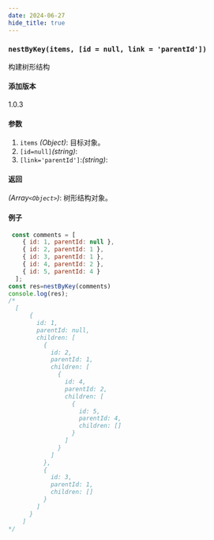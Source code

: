 ```yaml
---
date: 2024-06-27
hide_title: true
---
```

<h3>
  <code>nestByKey(items, [id = null, link = 'parentId'])</code>
</h3>
构建树形结构

#### 添加版本

1.0.3

#### 参数

1. `items` *(Object)*: 目标对象。
1. `[id=null]`*(string)*: 
1. `[link='parentId']`:*(string)*: 

#### 返回

*(Array`<Object>`)*: 树形结构对象。

#### 例子

```javascript
 const comments = [
    { id: 1, parentId: null },
    { id: 2, parentId: 1 },
    { id: 3, parentId: 1 },
    { id: 4, parentId: 2 },
    { id: 5, parentId: 4 }
  ];
const res=nestByKey(comments)
console.log(res);
/*
  [
      {
        id: 1,
        parentId: null,
        children: [
          {
            id: 2,
            parentId: 1,
            children: [
              {
                id: 4,
                parentId: 2,
                children: [
                  {
                    id: 5,
                    parentId: 4,
                    children: []
                  }
                ]
              }
            ]
          },
          {
            id: 3,
            parentId: 1,
            children: []
          }
        ]
      }
    ]
*/
```
